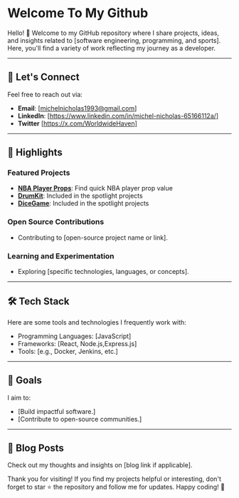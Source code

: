 # Welcome To My Github

Hello! 👋 Welcome to my GitHub repository where I share projects, ideas, and insights related to [software engineering, programming, and sports]. Here, you'll find a variety of work reflecting my journey as a developer.

---

## 🤝 Let's Connect
Feel free to reach out via:
- **Email**: [michelnicholas1993@gmail.com]
- **LinkedIn**: [https://www.linkedin.com/in/michel-nicholas-65166112a/]
- **Twitter** [https://x.com/WorldwideHaven]

---

## 🌟 Highlights

### Featured Projects
- **[NBA Player Props](https://github.com/michelnicholas/PlayerProps)**: Find quick NBA player prop value
- **[DrumKit](https://github.com/michelnicholas/drumkit)**: Included in the spotlight projects
- **[DiceGame](https://github.com/michelnicholas/DiceGame)**: Included in the spotlight projects

### Open Source Contributions
- Contributing to [open-source project name or link].

### Learning and Experimentation
- Exploring [specific technologies, languages, or concepts].

---

## 🛠️ Tech Stack
Here are some tools and technologies I frequently work with:
- Programming Languages: [JavaScript]
- Frameworks: [React, Node.js,Express.js]
- Tools: [e.g., Docker, Jenkins, etc.]

---

## 🚀 Goals
I aim to:
- [Build impactful software.]
- [Contribute to open-source communities.]

---

## 📖 Blog Posts
Check out my thoughts and insights on [blog link if applicable].



Thank you for visiting! If you find my projects helpful or interesting, don't forget to star ⭐ the repository and follow me for updates. Happy coding! 🎉
